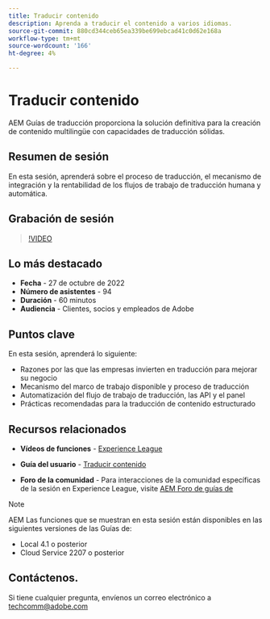 ```yaml
---
title: Traducir contenido
description: Aprenda a traducir el contenido a varios idiomas.
source-git-commit: 880cd344ceb65ea339be699ebcad41c0d62e168a
workflow-type: tm+mt
source-wordcount: '166'
ht-degree: 4%

---
```


# Traducir contenido

AEM Guías de traducción proporciona la solución definitiva para la creación de contenido multilingüe con capacidades de traducción sólidas.

## Resumen de sesión

En esta sesión, aprenderá sobre el proceso de traducción, el mecanismo de integración y la rentabilidad de los flujos de trabajo de traducción humana y automática.

## Grabación de sesión

>[!VIDEO](https://video.tv.adobe.com/v/3414140/translation-aem-guides?quality=12&learn=on)

## Lo más destacado

- **Fecha** - 27 de octubre de 2022
- **Número de asistentes** - 94
- **Duración** - 60 minutos
- **Audiencia** - Clientes, socios y empleados de Adobe

## Puntos clave

En esta sesión, aprenderá lo siguiente:
- Razones por las que las empresas invierten en traducción para mejorar su negocio
- Mecanismo del marco de trabajo disponible y proceso de traducción
- Automatización del flujo de trabajo de traducción, las API y el panel
- Prácticas recomendadas para la traducción de contenido estructurado

## Recursos relacionados

- **Vídeos de funciones** -  [Experience League](https://experienceleague.adobe.com/docs/experience-manager-guides-learn/videos/advanced-user-guide/overview.html?lang=en)

- **Guía del usuario** - [Traducir contenido](https://help.adobe.com/en_US/xml-documentation-for-adobe-experience-manager/index.html#t=DXML-master-map%2Ftranslation.html)

- **Foro de la comunidad** - Para interacciones de la comunidad específicas de la sesión en Experience League, visite [AEM Foro de guías de](https://experienceleaguecommunities.adobe.com/t5/experience-manager-guides/bd-p/xml-documentation-discussions)

>[!NOTE]
>
> AEM Las funciones que se muestran en esta sesión están disponibles en las siguientes versiones de las Guías de:
> - Local 4.1 o posterior
> - Cloud Service 2207 o posterior

## Contáctenos.

Si tiene cualquier pregunta, envíenos un correo electrónico a <techcomm@adobe.com>
